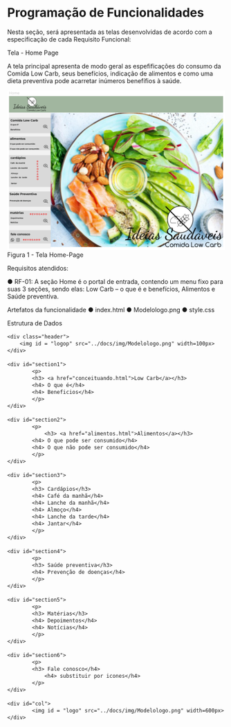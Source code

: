 # Programação de Funcionalidades

Nesta seção, será apresentada as telas desenvolvidas de acordo com a especificação de cada Requisito Funcional:

Tela - Home Page

A tela principal apresenta de modo geral as espefificações do consumo da Comida Low Carb, seus benefícios, indicação de alimentos e como uma dieta preventiva pode acarretar inúmeros benefífios à saúde.  

 <img id = "figma" src="../docs/img/Figura_3_Tela_Home_Page_revogado.png" width=1000px>
Figura 1 - Tela Home-Page 

Requisitos atendidos:

● RF-01: A seção Home é o portal de entrada, contendo um menu fixo para suas 3 seções, sendo elas: Low Carb – o que é e benefícios, Alimentos e Saúde preventiva.

Artefatos da funcionalidade
● index.html
● Modelologo.png
● style.css

Estrutura de Dados

<!DOCTYPE html>
<html lang="pt-br">
<head>
    <meta charset="UTF-8">
    <meta http-equiv="X-UA-Compatible" content="IE=edge">
    <link rel="stylesheet" href="../src/css/home.css">
    <title>Ideias Saudáveis - Comida Low Carb</title>
</head>
<body>

    <div class="header">
        <img id = "logop" src="../docs/img/Modelologo.png" width=100px>
    </div>

    <div id="section1">
            <p>
            <h3> <a href="conceituando.html">Low Carb</a></h3>
            <h4> O que é</h4>
            <h4> Beneficios</h4>
            </p>
    </div>

    <div id="section2">
            <p>
                <h3> <a href="alimentos.html">Alimentos</a></h3>
            <h4> O que pode ser consumido</h4>
            <h4> O que não pode ser consumido</h4>
            </p>
    </div>

    <div id="section3">
            <p>
            <h3> Cardápios</h3>
            <h4> Café da manhã</h4>
            <h4> Lanche da manhã</h4>
            <h4> Almoço</h4>
            <h4> Lanche da tarde</h4>
            <h4> Jantar</h4>
            </p>
    </div>

    <div id="section4">
            <p>
            <h3> Saúde preventiva</h3>
            <h4> Prevenção de doenças</h4>
            </p>
    </div>

    <div id="section5">
            <p>
            <h3> Matérias</h3>
            <h4> Depoimentos</h4>
            <h4> Notícias</h4>
            </p>
    </div>

    <div id="section6">
            <p>
            <h3> Fale conosco</h4>
                <h4> substituir por icones</h4>
            </p>
    </div>
    
    <div id="col">
            <img id = "logo" src="../docs/img/Modelologo.png" width=600px>            
    </div>   
      
    
</body>
</html>